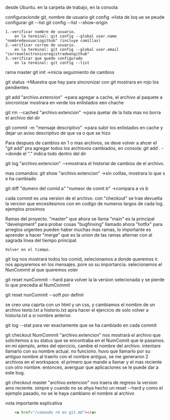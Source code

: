 desde Ubuntu.
en la carpeta de trabajo, en la consola: 

configuracionde git, nombre de usuario
git config          ->lista de loq ue se peude configurar
git --list
git config --list --show-origin

    1.-verificar nombre de usuario.
        en la terminal: git config --global user.name "nombredeusuariogithub" (incluye comillas)
    2.-verificar correo de usuario.
        en la terminal: git config --global user.email "correoelectronicoregistradoengithub"
    3.-verificar que quedo configurado
        en la terminal: git config --list



rama master
git init                            ->inicia seguimiento de cambios

git status                          ->Muestra que hay para sincronizar con git
                                        mostrara en rojo los pendientes

git add "archivo.extencion"         ->para agregar a cache, el archivo al paquete a sincronizar
                                        mostrara en verde los enlistados een chache

git rm --cached "archivo.extencion"          ->para quetar de la lista mas no borra el archivo del dir

git commit -m "mensaje descriptivo"            ->para subir los enlistados en cache y dejar un
                                                aviso descriptivo de que va o que se hizo

Para despues de cambios en 1 o mas archivos, se deve volver a ahcer el "git add"
pra agregar todos los archisvos cambiados, 
    en consola: git add .    ->donde el "." indica todo dentro del dir

git log "archivo.extencion"  -->mostrara el historial de cambios de el archivo.

mas comandos:
git show "archivo.extencion"  ->sin coillas, mostrara lo que s e ha cambiado

git diff "dumero del comid a" "numeor de comit b"   ->compara a vs b

cada commit es una version de el archivo. con "checkout" se trae devuelta la vercion que encesitesmos con en codigo de numeros largos de cada log. ejemplos proximos

Ramas del proyecto.
    "master" que ahora se llama "main" es la principal
    "development" para probar cosas
    "bugfinxing" llamado ahora "hotfix" para arreglos urgentes
pueden haber muchas mas ramas, lo importante es aprender a hacer "merge" que es la union de las ramas  alternar con al sagrada linea del tiempo principal.

    Volver en el tiempo.
git log                     nos mostrará  todos los comid, selecionamos a donde queremos ir.
                            nos apoyaremos en los mensajes. pore so su importancia.
                            selecionamos el NunCommit al que queremos voler

git reset nunCommit --hard   para volver la la version selecionada y se pierde lo que precedia
                            al NumCommit

git reset nunCommit --soft   por definir

se creo una caprta con un html y un css, y cambiamos el nombre de un archivo texto.txt a historio.txt apra hacer el ejercicio de solo volver a historia.txt a si nombre anterior.

git log --stat      para ver exactamente que se ha cambiado en cada commit

git checkout NumCommit "archivo.extencion"      nos mostrará el archivo que solicitemos a su status que se
                                                encontraba en el NumComiit que le pasamos.
    en mi ejemplo, antes del ejercicio, cambie el nombre del archivo. 
    intentare llamarlo con su nombre actual. 
    no funciono. huvo que llamarlo por su antiguo nombre
    al traerlo con el nombre antiguo, se me generaron 2 archivos en el workspace. el primero que mande a  llamar y el mas reciente con otro nombre. entonces, averiguar que aplicaciones se le puede dar a este bug.

git checkout master "archivo.extencion"         nos traera de regreso la version ams reciente. simpre y cuando no se ahya hecho 
                                                un reset --hard y como el ejemplo pasado, no se le haya cambiano el nombre al archivo

nota importante explicativa
```html
    <a href="/comando rm en git.md"></a>
```
